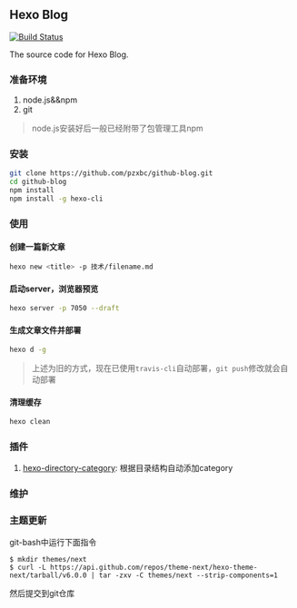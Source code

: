 ## Hexo Blog
[![Build Status](https://travis-ci.org/pzxbc/github-blog.svg?branch=master)](https://travis-ci.org/pzxbc/github-blog)

The source code for Hexo Blog.

### 准备环境

1. node.js&&npm
2. git

> node.js安装好后一般已经附带了包管理工具npm

### 安装

``` bash
git clone https://github.com/pzxbc/github-blog.git
cd github-blog
npm install
npm install -g hexo-cli
```

### 使用

#### 创建一篇新文章

``` bash
hexo new <title> -p 技术/filename.md
```

#### 启动server，浏览器预览

``` bash
hexo server -p 7050 --draft
```

#### 生成文章文件并部署

``` bash
hexo d -g
```

> 上述为旧的方式，现在已使用`travis-cli`自动部署，`git push`修改就会自动部署

#### 清理缓存

``` bash
hexo clean
```

### 插件

1. [hexo-directory-category](https://github.com/zthxxx/hexo-directory-category): 根据目录结构自动添加category


### 维护

### 主题更新

git-bash中运行下面指令

``` shell
$ mkdir themes/next
$ curl -L https://api.github.com/repos/theme-next/hexo-theme-next/tarball/v6.0.0 | tar -zxv -C themes/next --strip-components=1
```

然后提交到git仓库